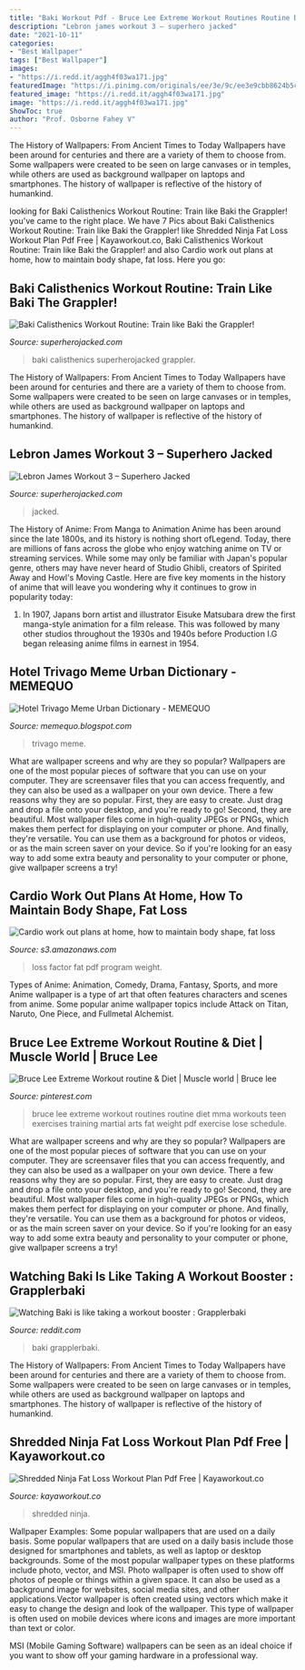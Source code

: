 ```yaml
---
title: "Baki Workout Pdf - Bruce Lee Extreme Workout Routines Routine Diet Mma Workouts Teen Exercises Training Martial Arts Fat Weight Pdf Exercise Lose Schedule"
description: "Lebron james workout 3 – superhero jacked"
date: "2021-10-11"
categories:
- "Best Wallpaper"
tags: ["Best Wallpaper"]
images:
- "https://i.redd.it/aggh4f03wa171.jpg"
featuredImage: "https://i.pinimg.com/originals/ee/3e/9c/ee3e9cbb8624b5c773e4702fd3ca3e8f.jpg"
featured_image: "https://i.redd.it/aggh4f03wa171.jpg"
image: "https://i.redd.it/aggh4f03wa171.jpg"
ShowToc: true
author: "Prof. Osborne Fahey V"
---
```



The History of Wallpapers: From Ancient Times to Today
Wallpapers have been around for centuries and there are a variety of them to choose from. Some wallpapers were created to be seen on large canvases or in temples, while others are used as background wallpaper on laptops and smartphones. The history of wallpaper is reflective of the history of humankind.

	

		
looking for Baki Calisthenics Workout Routine: Train like Baki the Grappler! you've came to the right place. We have 7 Pics about Baki Calisthenics Workout Routine: Train like Baki the Grappler! like Shredded Ninja Fat Loss Workout Plan Pdf Free | Kayaworkout.co, Baki Calisthenics Workout Routine: Train like Baki the Grappler! and also Cardio work out plans at home, how to maintain body shape, fat loss. Here you go:
		
    
## Baki Calisthenics Workout Routine: Train Like Baki The Grappler!

<img loading=lazy src="https://superherojacked.b-cdn.net/wp-content/uploads/2020/09/Baki-Calisthenics-Workout-Routine.jpg" onerror="this.onerror=null;this.src='https://tse4.mm.bing.net/th?id=OIP.CyQh3a7t1hL0Zr689dj_MQHaDP&amp;pid=15.1';" alt="Baki Calisthenics Workout Routine: Train like Baki the Grappler!">

_Source: superherojacked.com_

>baki calisthenics superherojacked grappler. 

	

The History of Wallpapers: From Ancient Times to Today
Wallpapers have been around for centuries and there are a variety of them to choose from. Some wallpapers were created to be seen on large canvases or in temples, while others are used as background wallpaper on laptops and smartphones. The history of wallpaper is reflective of the history of humankind.

    
## Lebron James Workout 3 – Superhero Jacked

<img loading=lazy src="https://superherojacked.com/wp-content/uploads/2019/10/Lebron-James-Workout-3-400x225.jpg" onerror="this.onerror=null;this.src='https://tse1.mm.bing.net/th?id=OIP.vAdxDVS2i2Zd4PsXGW2ViwAAAA&amp;pid=15.1';" alt="Lebron James Workout 3 – Superhero Jacked">

_Source: superherojacked.com_

>jacked. 

	

The History of Anime: From Manga to Animation
Anime has been around since the late 1800s, and its history is nothing short ofLegend. Today, there are millions of fans across the globe who enjoy watching anime on TV or streaming services. While some may only be familiar with Japan's popular genre, others may have never heard of Studio Ghibli, creators of Spirited Away and Howl's Moving Castle. Here are five key moments in the history of anime that will leave you wondering why it continues to grow in popularity today:
1) In 1907, Japans born artist and illustrator Eisuke Matsubara drew the first manga-style animation for a film release. This was followed by many other studios throughout the 1930s and 1940s before Production I.G began releasing anime films in earnest in 1954.

    
## Hotel Trivago Meme Urban Dictionary - MEMEQUO

<img loading=lazy src="https://i.pinimg.com/originals/61/f0/f4/61f0f4c63eb636caa0be090971516062.jpg" onerror="this.onerror=null;this.src='https://tse3.mm.bing.net/th?id=OIP.n7FGfznuLzNFtv2j1nPsVQHaI-&amp;pid=15.1';" alt="Hotel Trivago Meme Urban Dictionary - MEMEQUO">

_Source: memequo.blogspot.com_

>trivago meme. 

	

What are wallpaper screens and why are they so popular?
Wallpapers are one of the most popular pieces of software that you can use on your computer. They are screensaver files that you can access frequently, and they can also be used as a wallpaper on your own device. There a few reasons why they are so popular. First, they are easy to create. Just drag and drop a file onto your desktop, and you're ready to go! Second, they are beautiful. Most wallpaper files come in high-quality JPEGs or PNGs, which makes them perfect for displaying on your computer or phone. And finally, they're versatile. You can use them as a background for photos or videos, or as the main screen saver on your device. So if you're looking for an easy way to add some extra beauty and personality to your computer or phone, give wallpaper screens a try!

    
## Cardio Work Out Plans At Home, How To Maintain Body Shape, Fat Loss

<img loading=lazy src="http://eubookshop.com/wp-content/uploads/2015/04/download-the-fat-loss-factor-pdf.gif" onerror="this.onerror=null;this.src='https://tse4.mm.bing.net/th?id=OIP.m9y26QWoT9hptxnzrOMnFwHaGb&amp;pid=15.1';" alt="Cardio work out plans at home, how to maintain body shape, fat loss">

_Source: s3.amazonaws.com_

>loss factor fat pdf program weight. 

	

Types of Anime: Animation, Comedy, Drama, Fantasy, Sports, and more
Anime wallpaper is a type of art that often features characters and scenes from anime. Some popular anime wallpaper topics include Attack on Titan, Naruto, One Piece, and Fullmetal Alchemist.

    
## Bruce Lee Extreme Workout Routine &amp; Diet | Muscle World | Bruce Lee

<img loading=lazy src="https://i.pinimg.com/originals/ee/3e/9c/ee3e9cbb8624b5c773e4702fd3ca3e8f.jpg" onerror="this.onerror=null;this.src='https://tse1.mm.bing.net/th?id=OIP.4EI9RSMsPBiMD0gpDNQvkgAAAA&amp;pid=15.1';" alt="Bruce Lee Extreme Workout routine &amp; Diet | Muscle world | Bruce lee">

_Source: pinterest.com_

>bruce lee extreme workout routines routine diet mma workouts teen exercises training martial arts fat weight pdf exercise lose schedule. 

	

What are wallpaper screens and why are they so popular?
Wallpapers are one of the most popular pieces of software that you can use on your computer. They are screensaver files that you can access frequently, and they can also be used as a wallpaper on your own device. There a few reasons why they are so popular. First, they are easy to create. Just drag and drop a file onto your desktop, and you're ready to go! Second, they are beautiful. Most wallpaper files come in high-quality JPEGs or PNGs, which makes them perfect for displaying on your computer or phone. And finally, they're versatile. You can use them as a background for photos or videos, or as the main screen saver on your device. So if you're looking for an easy way to add some extra beauty and personality to your computer or phone, give wallpaper screens a try!

    
## Watching Baki Is Like Taking A Workout Booster : Grapplerbaki

<img loading=lazy src="https://i.redd.it/aggh4f03wa171.jpg" onerror="this.onerror=null;this.src='https://tse2.mm.bing.net/th?id=OIP.JU-f7nErHqZoAb6bP_AazQHaJV&amp;pid=15.1';" alt="Watching Baki is like taking a workout booster : Grapplerbaki">

_Source: reddit.com_

>baki grapplerbaki. 

	

The History of Wallpapers: From Ancient Times to Today
Wallpapers have been around for centuries and there are a variety of them to choose from. Some wallpapers were created to be seen on large canvases or in temples, while others are used as background wallpaper on laptops and smartphones. The history of wallpaper is reflective of the history of humankind.

    
## Shredded Ninja Fat Loss Workout Plan Pdf Free | Kayaworkout.co

<img loading=lazy src="https://i0.wp.com/i.ytimg.com/vi/toVV3I8XWlA/hq720.jpg?resize=686%2C386&amp;is-pending-load=1#038;ssl=1" onerror="this.onerror=null;this.src='https://tse2.mm.bing.net/th?id=OIP.Us8DGlhQykNRzy_wXMuFqQHaEK&amp;pid=15.1';" alt="Shredded Ninja Fat Loss Workout Plan Pdf Free | Kayaworkout.co">

_Source: kayaworkout.co_

>shredded ninja. 

	

Wallpaper Examples: Some popular wallpapers that are used on a daily basis.
Some popular wallpapers that are used on a daily basis include those designed for smartphones and tablets, as well as laptop or desktop backgrounds. Some of the most popular wallpaper types on these platforms include photo, vector, and MSI. 
Photo wallpaper is often used to show off photos of people or things within a given space. It can also be used as a background image for websites, social media sites, and other applications.Vector wallpaper is often created using vectors which make it easy to change the design and look of the wallpaper. This type of wallpaper is often used on mobile devices where icons and images are more important than text or color. 

MSI (Mobile Gaming Software) wallpapers can be seen as an ideal choice if you want to show off your gaming hardware in a professional way.

